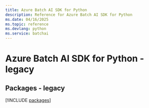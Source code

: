 ```yaml
---
title: Azure Batch AI SDK for Python
description: Reference for Azure Batch AI SDK for Python
ms.date: 04/16/2025
ms.topic: reference
ms.devlang: python
ms.service: batchai
---
```

# Azure Batch AI SDK for Python - legacy
## Packages - legacy
[!INCLUDE [packages](batch-ai-index.md)]